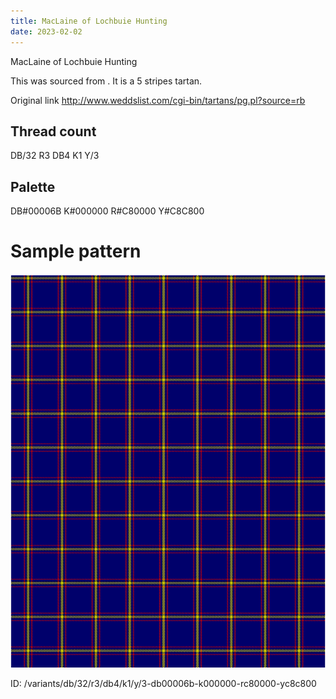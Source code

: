 ```yaml
---
title: MacLaine of Lochbuie Hunting
date: 2023-02-02
---
```

MacLaine of Lochbuie Hunting

This was sourced from <no value>.  It is a 5 stripes tartan.

Original link http://www.weddslist.com/cgi-bin/tartans/pg.pl?source=rb

## Thread count
DB/32 R3 DB4 K1 Y/3

## Palette
DB#00006B K#000000 R#C80000 Y#C8C800

# Sample pattern

![Tartan detail](tartan.png "DB/32 R3 DB4 K1 Y/3 tartan")

ID: /variants/db/32/r3/db4/k1/y/3-db00006b-k000000-rc80000-yc8c800